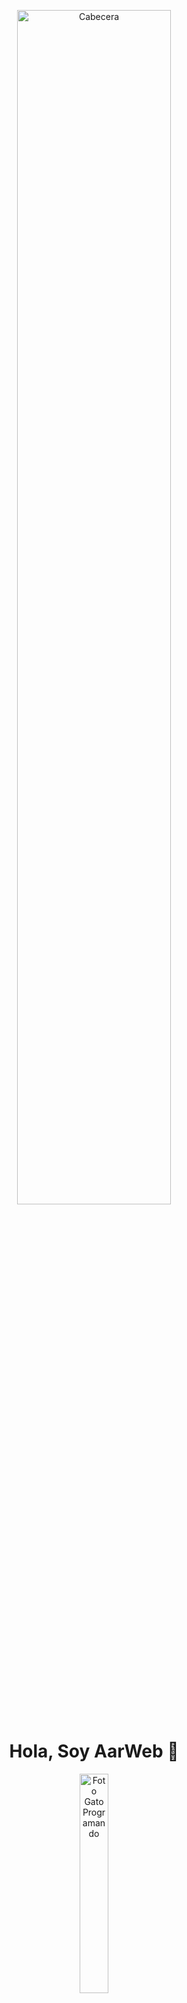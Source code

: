 <p align="center">
      <img width="70%"  src="https://i.ibb.co/JQs4Qqh/220122-ezgif-com-gif-to-webp-converter.webp" alt="Cabecera" />
</p>


<h1 align="center"><b>Hola, Soy AarWeb 👋</b></h1>

<p align="center">
      <img width="30%" src="https://i.ibb.co/Bgbsm1H/gato-programando.gif" alt="Foto Gato Programando">
</p>

<h4 align="center"><b>✨One more step ✨</b></h4>
<p align="center">
  <a href="https://www.linkedin.com/in/aarón-carrera-pascual-4a9a1126b">
    <svg xmlns="http://www.w3.org/2000/svg"  height="50" viewBox="0 0 48 48" alt="LinkedIn">
      <path fill="#0288D1" d="M42,37c0,2.762-2.238,5-5,5H11c-2.761,0-5-2.238-5-5V11c0-2.762,2.239-5,5-5h26c2.762,0,5,2.238,5,5V37z"></path>
      <path fill="#FFF" d="M12 19H17V36H12zM14.485 17h-.028C12.965 17 12 15.888 12 14.499 12 13.08 12.995 12 14.514 12c1.521 0 2.458 1.08 2.486 2.499C17 15.887 16.035 17 14.485 17zM36 36h-5v-9.099c0-2.198-1.225-3.698-3.192-3.698-1.501 0-2.313 1.012-2.707 1.99C24.957 25.543 25 26.511 25 27v9h-5V19h5v2.616C25.721 20.5 26.85 19 29.738 19c3.578 0 6.261 2.25 6.261 7.274L36 36 36 36z"></path>
</svg>
  </a>
  <a href="mailto:aarcarpas@gmail.com?subject=Hola%20Sumanth">
    <svg xmlns="http://www.w3.org/2000/svg" height="50" viewBox="0 0 48 48">
<path fill="#4caf50" d="M45,16.2l-5,2.75l-5,4.75L35,40h7c1.657,0,3-1.343,3-3V16.2z"></path><path fill="#1e88e5" d="M3,16.2l3.614,1.71L13,23.7V40H6c-1.657,0-3-1.343-3-3V16.2z"></path><polygon fill="#e53935" points="35,11.2 24,19.45 13,11.2 12,17 13,23.7 24,31.95 35,23.7 36,17"></polygon><path fill="#c62828" d="M3,12.298V16.2l10,7.5V11.2L9.876,8.859C9.132,8.301,8.228,8,7.298,8h0C4.924,8,3,9.924,3,12.298z"></path><path fill="#fbc02d" d="M45,12.298V16.2l-10,7.5V11.2l3.124-2.341C38.868,8.301,39.772,8,40.702,8h0 C43.076,8,45,9.924,45,12.298z"></path>
</svg>
  </a>
</p>

---

### Sobre mí

<ul style="list-style: none">
  <li>📗 Actualmente estoy estudiando Desarrollo de Aplicaciones Web.</li>
  <li>🚀 Me encanta colaborar en proyectos y mejorar mis conocimientos poniéndolos a prueba.</li>
  <li>🤝 Me gusta ofrecer mi ayuda siempre.</li>
  <li>🔍 Disfruto explorar de las últimas novedades y sumergirme en ellas.</li>
</ul>

---

## Tecnologías y Herramientas 🛠️

### Lenguajes de Programación
- **JavaScript**
- **PHP**
- **C#**

### Tecnologías de Marcado y Estilo
- **HTML5**
- **CSS3**
- **Markdown**

### Frameworks y Librerías
- **React**
- **Astro**
- **Tailwind CSS**
- **Bootstrap**
- **DaisyUI**

### Bases de Datos
- **MySQL**
- **MongoDB**

### Herramientas de Desarrollo
- **Git**
- **GitHub**

¡Estoy siempre abierto a explorar nuevas tecnologías y herramientas para mejorar mis habilidades!

---

## Estadísticas de GitHub

![Estadisticas](https://github-readme-stats.vercel.app/api?username=aarweb&theme=midnight-purple&show_icons=true)

![Top Langs](https://github-readme-stats.vercel.app/api/top-langs/?username=aarweb&theme=midnight-purple)
---
